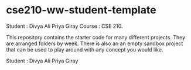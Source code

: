 # cse210-ww-student-template
Student : Divya Ali Priya Giray
Course : CSE 210.

This repository contains the starter code for many different projects. They are arranged folders by week. There is also an an empty sandbox project that can be used to play around with any concept you would like.

Student : Divya Ali Priya Giray